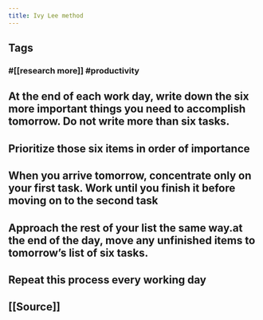 ```yaml
---
title: Ivy Lee method
---
```


## Tags
### #[[research more]] #productivity
## At the end of each work day, write down the six more important things you need to accomplish tomorrow. Do not write more than six tasks.
## Prioritize those six items in order of importance
## When you arrive tomorrow, concentrate only on your first task. Work until you finish it before moving on to the second task
## Approach the rest of your list the same way.at the end of the day, move any unfinished items to tomorrow’s list of six tasks.
## Repeat this process every working day
## [[Source]]
